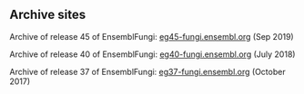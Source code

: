 ## Archive sites

Archive of release 45 of EnsemblFungi: [eg45-fungi.ensembl.org](http://eg45-fungi.ensembl.org) (Sep 2019)

Archive of release 40 of EnsemblFungi: [eg40-fungi.ensembl.org](http://eg40-fungi.ensembl.org) (July 2018)

Archive of release 37 of EnsemblFungi: [eg37-fungi.ensembl.org](http://eg37-fungi.ensembl.org) (October 2017)

